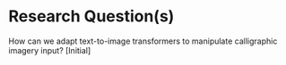# Research Question(s)
How can we adapt text-to-image transformers to manipulate calligraphic imagery input? [Initial]
